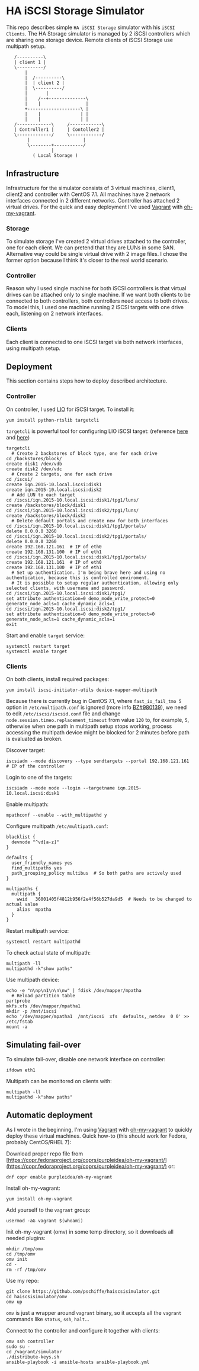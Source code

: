 # HA iSCSI Storage Simulator

This repo describes simple `HA iSCSI Storage` simulator with his `iSCSI Clients`. The HA Storage simulator is managed by 2 iSCSI controllers which are sharing one storage device. Remote clients of iSCSI Storage use multipath setup.

```
   /----------\
   | client 1 |
   \----------/
       |
       |  /----------\
       |  | client 2 |
       |  \----------/
       |       |
       |    /--+--------------\
       |    |                 |
       +--------------------\ |
       |    |               | |
       |    |               | |
   /-------------\     /------------\
   | Controller1 |     | Contoller2 |
   \-------------/     \------------/
        |                    |
        \--------+-----------/
                 |
          ( Local Storage )
```

## Infrastructure

Infrastructure for the simulator consists of 3 virtual machines, client1, client2 and controller with CentOS 7.1. All machines have 2 network interfaces connected in 2 different networks. Controller has attached 2 virtual drives. For the quick and easy deployment I've used [Vagrant](https://www.vagrantup.com/) with [oh-my-vagrant](https://github.com/purpleidea/oh-my-vagrant).

### Storage

To simulate storage I've created 2 virtual drives attached to the controller, one for each client. We can pretend that they are LUNs in some SAN. Alternative way could be single virtual drive with 2 image files. I chose the former option because I think it's closer to the real world scenario.

### Controller

Reason why I used single machine for both iSCSI controllers is that virtual drives can be attached only to single machine. If we want both clients to be connected to both controllers, both controllers need access to both drives. To model this, I used one machine running 2 iSCSI targets with one drive each, listening on 2 network interfaces.

### Clients

Each client is connected to one iSCSI target via both network interfaces, using multipath setup.

## Deployment

This section contains steps how to deploy described architecture.

### Controller

On controller, I used [LIO](http://linux-iscsi.org/wiki/Main_Page) for iSCSI target. To install it:
```
yum install python-rtslib targetcli
```

`targetcli` is powerful tool for configuring LIO iSCSI target: (reference [here](http://linux-iscsi.org/wiki/Targetcli) and [here](http://linux-iscsi.org/wiki/ISCSI))
```
targetcli
  # Create 2 backstores of block type, one for each drive
cd /backstores/block/
create disk1 /dev/vdb
create disk2 /dev/vdc
  # Create 2 targets, one for each drive
cd /iscsi/
create iqn.2015-10.local.iscsi:disk1
create iqn.2015-10.local.iscsi:disk2
  # Add LUN to each target
cd /iscsi/iqn.2015-10.local.iscsi:disk1/tpg1/luns/
create /backstores/block/disk1
cd /iscsi/iqn.2015-10.local.iscsi:disk2/tpg1/luns/
create /backstores/block/disk2
  # Delete default portals and create new for both interfaces
cd /iscsi/iqn.2015-10.local.iscsi:disk1/tpg1/portals/
delete 0.0.0.0 3260
cd /iscsi/iqn.2015-10.local.iscsi:disk2/tpg1/portals/
delete 0.0.0.0 3260
create 192.168.121.161  # IP of eth0
create 192.168.131.100  # IP of eth1
cd /iscsi/iqn.2015-10.local.iscsi:disk1/tpg1/portals/
create 192.168.121.161  # IP of eth0
create 192.168.131.100  # IP of eth1
  # Set up authentication. I'm being brave here and using no authentication, because this is controlled enviroment.
  # It is possible to setup regular authentication, allowing only selected clients, with username and password.
cd /iscsi/iqn.2015-10.local.iscsi:disk1/tpg1/
set attribute authentication=0 demo_mode_write_protect=0 generate_node_acls=1 cache_dynamic_acls=1
cd /iscsi/iqn.2015-10.local.iscsi:disk2/tpg1/
set attribute authentication=0 demo_mode_write_protect=0 generate_node_acls=1 cache_dynamic_acls=1
exit
```

Start and enable `target` service:
```
systemctl restart target
systemctl enable target
```

### Clients

On both clients, install required packages:
```
yum install iscsi-initiator-utils device-mapper-multipath
```

Because there is currently bug in CentOS 7.1, where `fast_io_fail_tmo 5` option in `/etc/multipath.conf` is ignored (more info [BZ#980139](https://bugzilla.redhat.com/show_bug.cgi?id=980139)), we need to edit `/etc/iscsi/iscsid.conf` file and change `node.session.timeo.replacement_timeout` from value `120` to, for example, `5`, otherwise when one path in multipath setup stops working, process accessing the multipath device might be blocked for 2 minutes before path is evaluated as broken.

Discover target:
```
iscsiadm --mode discovery --type sendtargets --portal 192.168.121.161  # IP of the controller
```

Login to one of the targets:
```
iscsiadm --mode node --login --targetname iqn.2015-10.local.iscsi:disk1
```

Enable multipath:
```
mpathconf --enable --with_multipathd y
```

Configure multipath `/etc/multipath.conf`:
```
blacklist {
  devnode "^vd[a-z]"
}

defaults {
  user_friendly_names yes
  find_multipaths yes
  path_grouping_policy multibus  # So both paths are actively used
}

multipaths {
  multipath {
    wwid   36001405f4812b956f2e4f56b527da9d5  # Needs to be changed to actual value
    alias  mpatha
  }
}
```

Restart multipath service:
```
systemctl restart multipathd
```

To check actual state of multipath:
```
multipath -ll
multipathd -k"show paths"
```

Use multipath device:
```
echo -e "n\np\n1\n\n\nw" | fdisk /dev/mapper/mpatha
  # Reload partition table
partprobe
mkfs.xfs /dev/mapper/mpatha1
mkdir -p /mnt/iscsi
echo '/dev/mapper/mpatha1  /mnt/iscsi  xfs  defaults,_netdev  0 0' >> /etc/fstab
mount -a
```

## Simulating fail-over

To simulate fail-over, disable one network interface on controller:
```
ifdown eth1
```

Multipath can be monitored on clients with:
```
multipath -ll
multipathd -k"show paths"
```

## Automatic deployment

As I wrote in the beginning, I'm using [Vagrant](https://www.vagrantup.com/) with [oh-my-vagrant](https://github.com/purpleidea/oh-my-vagrant) to quickly deploy these virtual machines. Quick how-to (this should work for Fedora, probably CentOS/RHEL 7):

Download proper repo file from [https://copr.fedoraproject.org/coprs/purpleidea/oh-my-vagrant/](https://copr.fedoraproject.org/coprs/purpleidea/oh-my-vagrant/) or:
```
dnf copr enable purpleidea/oh-my-vagrant
```

Install oh-my-vagrant:
```
yum install oh-my-vagrant
```

Add yourself to the `vagrant` group:
```
usermod -aG vagrant $(whoami)
```

Init oh-my-vagrant (omv) in some temp directory, so it downloads all needed plugins:
```
mkdir /tmp/omv
cd /tmp/omv
omv init
cd -
rm -rf /tmp/omv
```

Use my repo:
```
git clone https://github.com/pschiffe/haiscsisimulator.git
cd haiscsisimulator/omv
omv up
```

`omv` is just a wrapper around `vagrant` binary, so it accepts all the `vagrant` commands like `status`, `ssh`, `halt`...

Connect to the controller and configure it together with clients:
```
omv ssh controller
sudo su -
cd /vagrant/simulator
./distribute-keys.sh
ansible-playbook -i ansible-hosts ansible-playbook.yml
```
